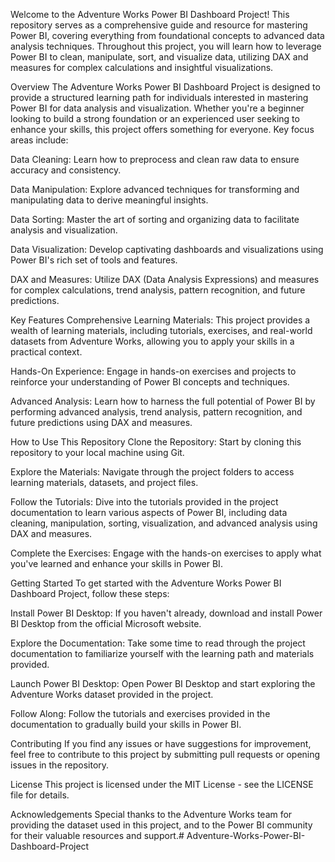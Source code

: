 Welcome to the Adventure Works Power BI Dashboard Project! This repository serves as a comprehensive guide and resource for mastering Power BI, covering everything from foundational concepts to advanced data analysis techniques. Throughout this project, you will learn how to leverage Power BI to clean, manipulate, sort, and visualize data, utilizing DAX and measures for complex calculations and insightful visualizations.

Overview
The Adventure Works Power BI Dashboard Project is designed to provide a structured learning path for individuals interested in mastering Power BI for data analysis and visualization. Whether you're a beginner looking to build a strong foundation or an experienced user seeking to enhance your skills, this project offers something for everyone. Key focus areas include:

Data Cleaning: Learn how to preprocess and clean raw data to ensure accuracy and consistency.

Data Manipulation: Explore advanced techniques for transforming and manipulating data to derive meaningful insights.

Data Sorting: Master the art of sorting and organizing data to facilitate analysis and visualization.

Data Visualization: Develop captivating dashboards and visualizations using Power BI's rich set of tools and features.

DAX and Measures: Utilize DAX (Data Analysis Expressions) and measures for complex calculations, trend analysis, pattern recognition, and future predictions.

Key Features
Comprehensive Learning Materials: This project provides a wealth of learning materials, including tutorials, exercises, and real-world datasets from Adventure Works, allowing you to apply your skills in a practical context.

Hands-On Experience: Engage in hands-on exercises and projects to reinforce your understanding of Power BI concepts and techniques.

Advanced Analysis: Learn how to harness the full potential of Power BI by performing advanced analysis, trend analysis, pattern recognition, and future predictions using DAX and measures.

How to Use This Repository
Clone the Repository: Start by cloning this repository to your local machine using Git.

Explore the Materials: Navigate through the project folders to access learning materials, datasets, and project files.

Follow the Tutorials: Dive into the tutorials provided in the project documentation to learn various aspects of Power BI, including data cleaning, manipulation, sorting, visualization, and advanced analysis using DAX and measures.

Complete the Exercises: Engage with the hands-on exercises to apply what you've learned and enhance your skills in Power BI.

Getting Started
To get started with the Adventure Works Power BI Dashboard Project, follow these steps:

Install Power BI Desktop: If you haven't already, download and install Power BI Desktop from the official Microsoft website.

Explore the Documentation: Take some time to read through the project documentation to familiarize yourself with the learning path and materials provided.

Launch Power BI Desktop: Open Power BI Desktop and start exploring the Adventure Works dataset provided in the project.

Follow Along: Follow the tutorials and exercises provided in the documentation to gradually build your skills in Power BI.

Contributing
If you find any issues or have suggestions for improvement, feel free to contribute to this project by submitting pull requests or opening issues in the repository.

License
This project is licensed under the MIT License - see the LICENSE file for details.

Acknowledgements
Special thanks to the Adventure Works team for providing the dataset used in this project, and to the Power BI community for their valuable resources and support.# Adventure-Works-Power-BI-Dashboard-Project

